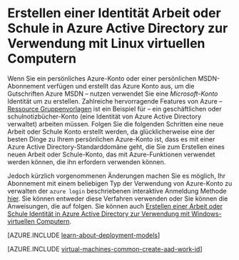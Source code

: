 <properties
   pageTitle="Erstellen eine geschäftlichen oder schulnotizbücher Identität in AAD | Microsoft Azure"
   description="Informationen Sie zum Erstellen einer geschäftlichen oder schulnotizbücher Identität in Azure Active Directory zur Verwendung mit Ihrer Linux-virtuellen Computern."
   services="virtual-machines-linux"
   documentationCenter=""
   authors="squillace"
   manager="timlt"
   editor=""
   tags="azure-service-management,azure-resource-manager"/>

<tags
   ms.service="virtual-machines-linux"
   ms.devlang="na"
   ms.topic="article"
   ms.tgt_pltfrm="vm-linux"
   ms.workload="infrastructure"
   ms.date="08/23/2016"
   ms.author="rasquill"/>

# <a name="creating-a-work-or-school-identity-in-azure-active-directory-to-use-with-linux-vms"></a>Erstellen einer Identität Arbeit oder Schule in Azure Active Directory zur Verwendung mit Linux virtuellen Computern

Wenn Sie ein persönliches Azure-Konto oder einer persönlichen MSDN-Abonnement verfügen und erstellt das Azure Konto aus, um die Gutschriften Azure MSDN – nutzen verwendet Sie eine *Microsoft-Konto* Identität um zu erstellen. Zahlreiche hervorragende Features von Azure – [Ressource Gruppenvorlagen](../azure-resource-manager/resource-group-overview.md) ist ein Beispiel für – ein geschäftlichen oder schulnotizbücher-Konto (eine Identität von Azure Active Directory verwaltet) arbeiten müssen. Folgen Sie die folgenden Schritten eine neue Arbeit oder Schule Konto erstellt werden, da glücklicherweise eine der besten Dinge zu Ihrem persönlichen Azure-Konto ist, dass es mit einer Azure Active Directory-Standarddomäne geht, die Sie zum Erstellen eines neuen Arbeit oder Schule-Konto, das mit Azure-Funktionen verwendet werden können, die ihn erfordern verwenden können.

Jedoch kürzlich vorgenommenen Änderungen machen Sie es möglich, Ihr Abonnement mit einem beliebigen Typ der Verwendung von Azure-Konto zu verwalten der `azure login` beschriebenen interaktive Anmeldung Methode [hier](../xplat-cli-connect.md). Sie können entweder diese Verfahren verwenden oder Sie können die Anweisungen, die auf folgen. Sie können auch [Erstellen einer Arbeit oder Schule Identität in Azure Active Directory zur Verwendung mit Windows-virtuellen Computern](virtual-machines-windows-create-aad-work-id.md).

[AZURE.INCLUDE [learn-about-deployment-models](../../includes/learn-about-deployment-models-both-include.md)]

[AZURE.INCLUDE [virtual-machines-common-create-aad-work-id](../../includes/virtual-machines-common-create-aad-work-id.md)]
